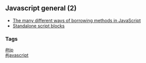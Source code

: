 ## Javascript general (2)

- [The many different ways of borrowing methods in JavaScript](borrowing-methods.md)
- [Standalone script blocks](standalone-script-blocks.md)

### Tags
[#tip](../../tips.md)  
[#javascript](../javascript.md)